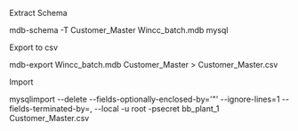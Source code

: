 Extract Schema

mdb-schema -T Customer_Master Wincc_batch.mdb mysql

Export to csv

mdb-export Wincc_batch.mdb Customer_Master > Customer_Master.csv

Import 

mysqlimport --delete --fields-optionally-enclosed-by='"' --ignore-lines=1 --fields-terminated-by=, --local -u root -psecret bb_plant_1 Customer_Master.csv